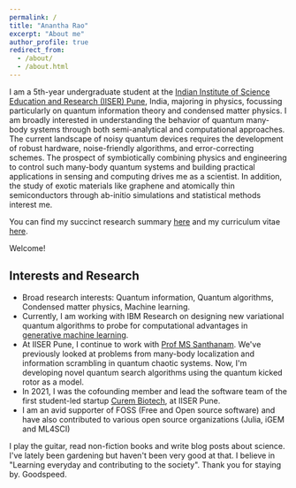 ```yaml
---
permalink: /
title: "Anantha Rao"
excerpt: "About me"
author_profile: true
redirect_from: 
  - /about/
  - /about.html
---
```

  I am a 5th-year undergraduate student at the [Indian Institute of Science Education and Research (IISER) Pune](https://www.iiserpune.ac.in/), India, majoring in physics, focussing particularly on quantum information theory and condensed matter physics. I am broadly interested in understanding the behavior of  quantum many-body systems through both semi-analytical and computational approaches. The current landscape of noisy quantum devices requires the development of robust hardware, noise-friendly algorithms, and error-correcting schemes. The prospect of symbiotically combining physics and engineering to control such many-body quantum systems and building practical applications in sensing and computing drives me as a scientist. In addition, the study of exotic materials like graphene and atomically thin semiconductors through ab-initio simulations and statistical methods interest me.

You can find my succinct research summary <a href="https://raw.githubusercontent.com/Anantha-Rao12/Anantha-Rao12.github.io/master/assets/Arao-WorkSummary-presentation.pdf" target="_blank">here</a> and my curriculum vitae <a href="" target="_blank">here</a>.

Welcome!

## Interests and Research 
- Broad research interests: Quantum information, Quantum algorithms, Condensed matter physics, Machine learning.
- Currently, I am working with IBM Research on designing new variational quantum algorithms to probe for computational advantages in [generative machine learning](https://en.wikipedia.org/wiki/Generative_model). 
- At IISER Pune, I continue to work with <a href="http://www.iiserpune.ac.in/~santh/" target="_blank">Prof MS Santhanam</a>. We've previously looked at problems from many-body localization and information scrambling in quantum chaotic systems. Now, I'm developing novel quantum search algorithms using the quantum kicked rotor as a model. 
- In 2021, I was the cofounding member and lead the software team of the first student-led startup <a href="https://curembiotech.com/" target="_blank">Curem Biotech</a>, at IISER Pune.
- I am an avid supporter of FOSS (Free and Open source software) and have also contributed to various open source organizations (Julia, iGEM and ML4SCI) 
 

I play the guitar, read non-fiction books and write blog posts about science. I've lately been gardening but haven't been very good at that. I believe in "Learning everyday and contributing to the society". Thank you for staying by. Goodspeed. 

